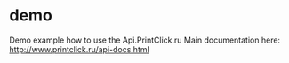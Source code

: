 demo
====

Demo example how to use the Api.PrintClick.ru
Main documentation here: http://www.printclick.ru/api-docs.html